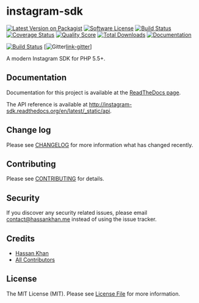 # instagram-sdk

[![Latest Version on Packagist][ico-version]][link-packagist]
[![Software License][ico-license]](LICENSE.md)
[![Build Status][ico-travis]][link-travis]
[![Coverage Status][ico-scrutinizer]][link-scrutinizer]
[![Quality Score][ico-code-quality]][link-code-quality]
[![Total Downloads][ico-downloads]][link-downloads]
[![Documentation][ico-docs]][link-docs]

[![Build Status][ico-phpeye]][link-phpeye]
[![Gitter][ico-gitter][link-gitter]]

A modern Instagram SDK for PHP 5.5+.

## Documentation

Documentation for this project is available at the [ReadTheDocs page][link-docs].

The API reference is available at http://instagram-sdk.readthedocs.org/en/latest/_static/api.

## Change log

Please see [CHANGELOG](CHANGELOG.md) for more information what has changed recently.

## Contributing

Please see [CONTRIBUTING](CONTRIBUTING.md) for details.

## Security

If you discover any security related issues, please email contact@hassankhan.me instead of using the issue tracker.

## Credits

- [Hassan Khan][link-author]
- [All Contributors][link-contributors]

## License

The MIT License (MIT). Please see [License File](LICENSE.md) for more information.

[ico-version]: https://img.shields.io/packagist/v/hassankhan/instagram-sdk.svg?style=flat-square
[ico-license]: https://img.shields.io/badge/license-MIT-brightgreen.svg?style=flat-square
[ico-travis]: https://img.shields.io/travis/hassankhan/instagram-sdk/master.svg?style=flat-square
[ico-scrutinizer]: https://img.shields.io/scrutinizer/coverage/g/hassankhan/instagram-sdk.svg?style=flat-square
[ico-code-quality]: https://img.shields.io/scrutinizer/g/hassankhan/instagram-sdk.svg?style=flat-square
[ico-downloads]: https://img.shields.io/packagist/dt/hassankhan/instagram-sdk.svg?style=flat-square
[ico-docs]: https://img.shields.io/badge/docs-latest-brightgreen.svg?style=flat-square
[ico-phpeye]: http://php-eye.com/badge/hassankhan/instagram-sdk/tested.svg?style=flat-square
[ico-gitter]: https://img.shields.io/gitter/room/hassankhan/instagram-sdk.svg?style=flat-square

[link-packagist]: https://packagist.org/packages/hassankhan/instagram-sdk
[link-travis]: https://travis-ci.org/hassankhan/instagram-sdk
[link-scrutinizer]: https://scrutinizer-ci.com/g/hassankhan/instagram-sdk/code-structure
[link-code-quality]: https://scrutinizer-ci.com/g/hassankhan/instagram-sdk
[link-downloads]: https://packagist.org/packages/hassankhan/instagram-sdk
[link-docs]: http://instagram-sdk.readthedocs.org/en/latest
[link-phpeye]: http://php-eye.com/package/hassankhan/instagram-sdk
[link-gitter]: https://gitter.im/hassankhan/instagram-sdk
[link-author]: https://github.com/hassankhan
[link-contributors]: ../../contributors
